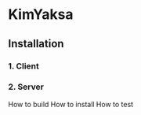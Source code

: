 # KimYaksa #

## Installation ##
### 1. Client ###
### 2. Server ###


How to build
How to install
How to test